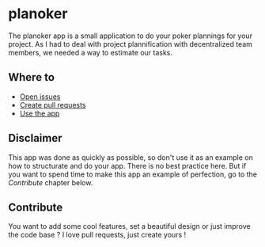 # planoker

The planoker app is a small application to do your poker plannings for your project. As I had to deal with project plannification with decentralized team members, we needed a way to estimate our tasks.

## Where to
- [Open issues](https://github.com/ylerjen/planoker/issues)
- [Create pull requests](https://github.com/ylerjen/planoker/pulls)
- [Use the app](https://planoker.herokuapp.com/)

## Disclaimer
This app was done as quickly as possible, so don't use it as an example on how to structurate and do your app. There is no best practice here. But if you want to spend time to make this app an example of perfection, go to the *Contribute* chapter below.

## Contribute
You want to add some cool features, set a beautiful design or just improve the code base ? I love pull requests, just create yours !